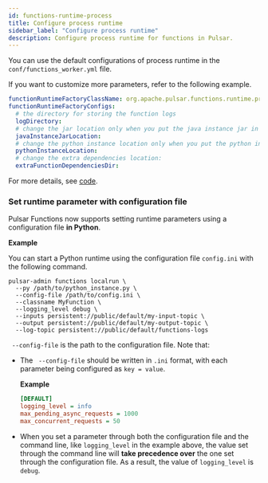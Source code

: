 ```yaml
---
id: functions-runtime-process
title: Configure process runtime
sidebar_label: "Configure process runtime"
description: Configure process runtime for functions in Pulsar.
---
```


You can use the default configurations of process runtime in the `conf/functions_worker.yml` file.

If you want to customize more parameters, refer to the following example.

```yaml
functionRuntimeFactoryClassName: org.apache.pulsar.functions.runtime.process.ProcessRuntimeFactory
functionRuntimeFactoryConfigs:
  # the directory for storing the function logs
  logDirectory:
  # change the jar location only when you put the java instance jar in a different location
  javaInstanceJarLocation:
  # change the python instance location only when you put the python instance jar in a different location
  pythonInstanceLocation:
  # change the extra dependencies location:
  extraFunctionDependenciesDir:
```

For more details, see [code](https://github.com/apache/pulsar/blob/master/pulsar-functions/runtime/src/main/java/org/apache/pulsar/functions/runtime/process/ProcessRuntimeFactoryConfig.java).

### Set runtime parameter with configuration file

Pulsar Functions now supports setting runtime parameters using a configuration file **in Python**. 

**Example**

You can start a Python runtime using the configuration file `config.ini` with the following command.

```shell
pulsar-admin functions localrun \
  --py /path/to/python_instance.py \
  --config-file /path/to/config.ini \
  --classname MyFunction \
  --logging_level debug \
  --inputs persistent://public/default/my-input-topic \
  --output persistent://public/default/my-output-topic \
  --log-topic persistent://public/default/functions-logs
```

` --config-file` is the path to the configuration file. Note that:

- The ` --config-file` should be written in `.ini` format, with each parameter being configured as `key = value`. 

    **Example**

    ```ini
    [DEFAULT]
    logging_level = info
    max_pending_async_requests = 1000
    max_concurrent_requests = 50
    ```

- When you set a parameter through both the configuration file and the command line, like `logging_level` in the example above, the value set through the command line will **take precedence over** the one set through the configuration file. As a result, the value of `logging_level` is `debug`.